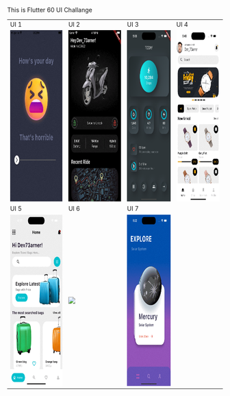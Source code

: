 This is Flutter 60 UI Challange

<table>
  <tr>
     <td>UI 1</td>
     <td>UI 2</td>
    <td>UI 3</td>
     <td>UI 4</td>
     </tr>
  <tr>
    <td><img src="https://github.com/Mirzaazmath/flutter_60_ui_challange/blob/main/UI_1_rating_bar/assets/output/result.gif" height="400"></td>
    <td><img src ="https://github.com/Mirzaazmath/flutter_60_ui_challange/blob/main/ui_2/assets/output/result.gif" height="400"></td>
    <td><img src ="https://github.com/Mirzaazmath/flutter_60_ui_challange/blob/main/ui_3_neo_fitbit_app/assets/output/Screenshot.png" height ="400"> </td>
    <td><img src ="https://github.com/Mirzaazmath/flutter_60_ui_challange/blob/main/ui_4_watch_store/assets/output/result.gif" height="400"> </td>
   
  </tr>
   <tr>
    <td>UI 5</td>
    <td>UI 6</td>
     <td>UI 7</td>
     </tr>
  <tr>
    <td><img src="https://github.com/Mirzaazmath/flutter_60_ui_challange/blob/main/ui_5_travel_bag_app/assets/output/result.gif" height="400"></td>
    <td><img src="https://github.com/Mirzaazmath/flutter_60_ui_challange/blob/main/ui_6_newsletter_app/assets/output/result.gif" height="400"></td>
    <td><img src="https://github.com/Mirzaazmath/flutter_60_ui_challange/blob/main/ui_7_planet_app/assets/output/result.gif" height="400"></td>
    
   </tr>
 </table>


